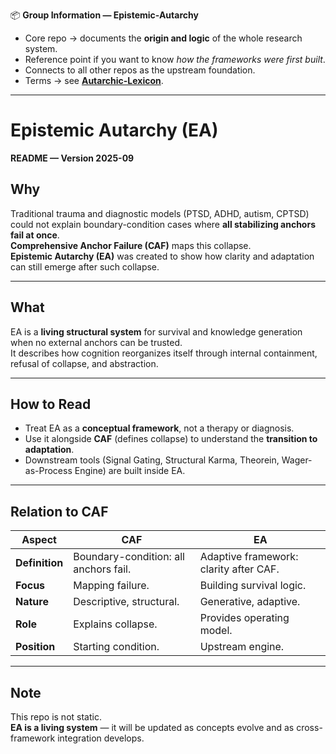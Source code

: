 📦 **Group Information — Epistemic-Autarchy**

- Core repo → documents the **origin and logic** of the whole research system.  
- Reference point if you want to know *how the frameworks were first built*.  
- Connects to all other repos as the upstream foundation.  
- Terms → see **[Autarchic-Lexicon](../Autarchic-Lexicon)**.  
---

# Epistemic Autarchy (EA)  
**README — Version 2025-09**

## Why  
Traditional trauma and diagnostic models (PTSD, ADHD, autism, CPTSD) could not explain boundary-condition cases where **all stabilizing anchors fail at once**.  
**Comprehensive Anchor Failure (CAF)** maps this collapse.  
**Epistemic Autarchy (EA)** was created to show how clarity and adaptation can still emerge after such collapse.  

---

## What  
EA is a **living structural system** for survival and knowledge generation when no external anchors can be trusted.  
It describes how cognition reorganizes itself through internal containment, refusal of collapse, and abstraction.  

---

## How to Read  
- Treat EA as a **conceptual framework**, not a therapy or diagnosis.  
- Use it alongside **CAF** (defines collapse) to understand the **transition to adaptation**.  
- Downstream tools (Signal Gating, Structural Karma, Theorein, Wager-as-Process Engine) are built inside EA.  

---

## Relation to CAF  

| Aspect | CAF | EA |
|--------|-----|----|
| **Definition** | Boundary-condition: all anchors fail. | Adaptive framework: clarity after CAF. |
| **Focus** | Mapping failure. | Building survival logic. |
| **Nature** | Descriptive, structural. | Generative, adaptive. |
| **Role** | Explains collapse. | Provides operating model. |
| **Position** | Starting condition. | Upstream engine. |

---

## Note  
This repo is not static.  
**EA is a living system** — it will be updated as concepts evolve and as cross-framework integration develops.  
